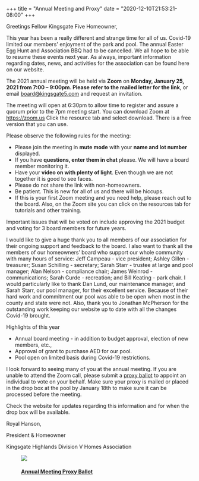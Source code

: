 +++
title = "Annual Meeting and Proxy"
date = "2020-12-10T21:53:21-08:00"
+++

Greetings Fellow Kingsgate Five Homeowner,

This year has been a really different and strange time for all of us. Covid-19 limited our members' enjoyment of the park and pool. The annual Easter Egg Hunt and Association BBQ had to be cancelled. We all hope to be able to resume these events next year. As always, important information regarding dates, news, and activities for the association can be found here on our website. 

The 2021 annual meeting will be held via **Zoom** on **Monday, January 25, 2021 from 7:00 – 9:00pm. Please refer to the mailed letter for the link**, or email <board@kingsgate5.com> and request an invitation.

The meeting will open at 6:30pm to allow time to register and assure a quorum prior to the 7pm meeting start. You can download Zoom at <https://zoom.us> Click the resource tab and select download. There is a free version that you can use.

Please observe the following rules for the meeting:

- Please join the meeting in **mute mode** with your **name and lot number** displayed.
- If you have **questions, enter them in chat** please. We will have a board member monitoring it.
- Have your **video on with plenty of light**. Even though we are not together it is good to see faces.
- Please do not share the link with non-homeowners.
- Be patient. This is new for all of us and there will be hiccups.
- If this is your first Zoom meeting and you need help, please reach out to the board. Also, on the Zoom site you can click on the resources tab for tutorials and other training.

Important issues that will be voted on include approving the 2021 budget and voting for 3 board members for future years.

I would like to give a huge thank you to all members of our association for their ongoing support and feedback to the board. I also want to thank all the members of our homeowners’ board who support our whole community with many hours of service: Jeff Campeau - vice president; Ashley Gillen - treasurer; Susan Schilling - secretary; Sarah Starr - trustee at large and pool manager; Alan Nelson - compliance chair; James Weinrod - communications; Sarah Curde - recreation; and Bill Keating - park chair. I would particularly like to thank Dan Lund, our maintenance manager, and Sarah Starr, our pool manager, for their excellent service. Because of their hard work and commitment our pool was able to be open when most in the county and state were not. Also, thank you to Jonathan McPherson for the outstanding work keeping our website up to date with all the changes Covid-19 brought.

Highlights of this year
- Annual board meeting - in addition to budget approval, election of new members, etc.,
- Approval of grant to purchase AED for our pool.
- Pool open on limited basis during Covid-19 restrictions.

I look forward to seeing many of you at the annual meeting. If you are unable to attend the Zoom call, please submit a [proxy ballot](pdf/kingsgate5-proxy-2021.pdf) to appoint an individual to vote on your behalf. Make sure your proxy is mailed or placed in the drop box at the pool by January 18th to make sure it can be processed before the meeting. 

Check the website for updates regarding this information and for when the drop box will be available.

Royal Hanson, 

President & Homeowner

Kingsgate Highlands Division V Homes Association

<a href="../pdf/kingsgate5-proxy-2021.pdf">
    <figure class="document-thumbnail">
        <img src="../img/kingsgate5-proxy-2021-thumb.png" />
        <figcaption>
            <h4>Annual Meeting Proxy Ballot</h4>
        </figcaption>
    </figure>
</a>
